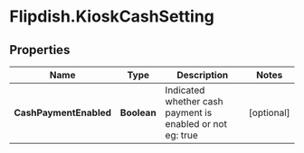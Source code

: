 # Flipdish.KioskCashSetting

## Properties
Name | Type | Description | Notes
------------ | ------------- | ------------- | -------------
**CashPaymentEnabled** | **Boolean** | Indicated whether cash payment is enabled or not eg: true | [optional] 


